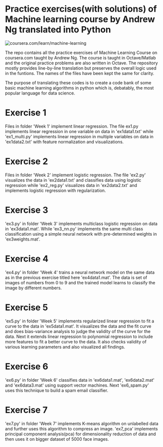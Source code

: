 #  Practice exercises(with solutions) of Machine learning course by Andrew Ng translated into Python
![coursera.com/learn/machine-learning](https://www.mooclab.club/attachments/machine-learning-stanford-andrew-ng-course-png.1643/)


The repo contains all the practice exercises of Machine Learning Course on coursera.com taught by Andrew Ng. The course is taught in Octave/Matlab and the original practice problems are also written in Octave. The repository mostly provides line-by-line translation but preserves the overall logic used in the funtions. The names of the files have been kept the same for clarity.

The purpose of translating these codes is to create a code bank of some basic machine learning algorithms in python which is, debatably, the most popular language for data science.

# Exercise 1
Files in folder 'Week 1' implement linear regression. The file ex1.py implements linear regression in one variable on data in 'ex1data1.txt' while 'ex1_multi.py' implements linear regression in multiple variables on data in 'ex1data2.txt' with feature normalization and visualizations.

# Exercise 2
Files in folder 'Week 2' implement logistic regression. The file 'ex2.py' visualizes the data in 'ex2data1.txt' and classifies data using logistic regression while 'ex2_reg.py' visualizes data in 'ex2data2.txt' and implements logistic regression with regularization.

# Exercise 3
'ex3.py' in folder 'Week 3' implements multiclass logistic regression on data in 'ex3data1.mat'. While 'ex3_nn.py' implements the same multi class classification using a simple neural network with pre-determined weights in 'ex3weights.mat'.

# Exercise 4
'ex4.py' in folder 'Week 4' trains a neural network model on the same data as in the previous exercise titled here 'ex4data1.mat'. The data is set of images of numbers from 0 to 9 and the trained model learns to classify the image by different numbers.

# Exercise 5
'ex5.py' in folder 'Week 5' implements regularized linear regression to fit a curve to the data in 'ex5data1.mat'. It visualizes the data and the fit curve and does bias-variance analysis to judge the validity of the curve for the data. Next it extends linear regression to polynomial regression to include more features to fit a better curve to the data. It also checks validity of various learning parameters and also visualized all findings.

# Exercise 6
'ex6.py' in folder 'Week 6' classifies data in 'ex6data1.mat', 'ex6data2.mat' and 'ex6data3.mat' using support vector machines. Next 'ex6_spam.py' uses this technique to build a spam email classifier.

# Exercise 7
'ex7.py' in folder 'Week 7' implements K-means algorithm on unlabelled data and further uses this algorithm to compress an image. 'ex7_pca' implements principal component analysis(pca) for dimensionality reduction of data and then uses it on bigger dataset of 5000 face images.
